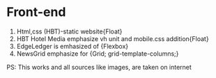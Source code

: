 # Front-end 
1.  Html,css (HBT)-static website{Float}
2.  HBT Hotel Media emphasize vh unit and mobile.css addition{Float}
3.  EdgeLedger is emhasized of {Flexbox}
4.  NewsGrid emphasize for {Grid; grid-template-columns;}


PS: This works and all sources like images, are taken on internet 
